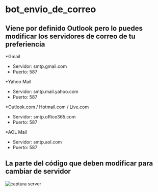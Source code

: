 # bot_envio_de_correo 

## Viene por definido Outlook pero lo puedes modificar los servidores de correo de tu preferiencia

*Gmail
- Servidor: smtp.gmail.com
- Puerto: 587

*Yahoo Mail
- Servidor: smtp.mail.yahoo.com
- Puerto: 587

*Outlook.com / Hotmail.com / Live.com
- Servidor: smtp.office365.com
- Puerto: 587

*AOL Mail
- Servidor: smtp.aol.com
- Puerto: 587

## La parte del código que deben modificar para cambiar de servidor
![captura server](https://github.com/LukasParra/bot_envio_de_correo/assets/150611303/4ebb1ed0-29f9-487c-b9c6-b425f7412d12)
